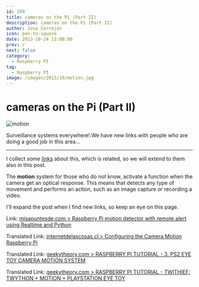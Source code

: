 ```yaml
---
id: 299
title: cameras on the Pi (Part II)
description: cameras on the Pi (Part II)
author: Jose Cerrejon
icon: pen-to-square
date: 2013-10-24 13:00:00
prev: /
next: false
category:
  - Raspberry PI
tag:
  - Raspberry PI
image: /images/2013/10/motion.jpg
---
```


# cameras on the Pi (Part II)

![motion](/images/2013/10/motion.jpg)

Surveillance systems everywhere!.We have new links with people who are doing a good job in this area...

- - -
I collect some [links](/post.php?id=290) about this, which is related, so we will extend to them also in this post.

The **motion** system for those who do not know, activate a function when the camera get an optical response. This means that detects any type of movement and performs an action, such as an image capture or recording a video.

I'll expand the post when I find new links, so keep an eye on this page.

Link: [misapuntesde.com > Raspberry Pi motion detector with remote alert using Realtime and Python](/post.php?id=147)

Translated Link: [internetdelascosas.cl > Configuring the Camera Motion Raspberry Pi](http://translate.google.com/translate?sl=es&tl=en&js=n&prev=_t&hl=es&ie=UTF-8&u=http%3A%2F%2Fwww.internetdelascosas.cl%2F2013%2F10%2F13%2Fconfigurando-motion-con-la-camara-de-raspberry-pi%2F)

Translated Link: [geekytheory.com > RASPBERRY PI TUTORIAL - 3. PS2 EYE TOY CAMERA MOTION SYSTEM](http://translate.google.com/translate?sl=es&tl=en&js=n&prev=_t&hl=es&ie=UTF-8&u=http%3A%2F%2Fgeekytheory.com%2Ftutorial-raspberry-pi-3-eye-toy-camera-ps2-motion-system%2F)

Translated Link: [geekytheory.com > RASPBERRY PI TUTORIAL - TWITHIEF: TWYTHON + MOTION + PLAYSTATION EYE TOY](http://translate.google.com/translate?sl=es&tl=en&js=n&prev=_t&hl=es&ie=UTF-8&u=http%3A%2F%2Fgeekytheory.com%2Ftwithief-twython-motion-playstation-eye-toy%2F)
